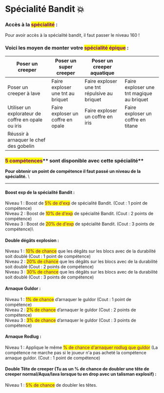 # Spécialité Bandit 💥

### **Accès à la **<mark style="color:purple;">**spécialité**</mark>** :** &#x20;

Pour avoir accès à la spécialité bandit, il faut passer le niveau 160 !

### **Voici les moyen de monter votre **<mark style="color:purple;">**spécialité épique**</mark>** :**

| Poser un creeper                                   | Poser un super creeper            | Poser un creeper aquatique                  |                                           |
| -------------------------------------------------- | --------------------------------- | ------------------------------------------- | ----------------------------------------- |
| Poser un creeper à lave                            | Faire exploser une tnt au briquet | Faire exploser une tnt répulsive au briquet | Faire exploser une tnt magique au briquet |
| Utiliser un explorateur de coffre en opale ou iris | Faire exploser un coffre en opale | Faire exploser un coffre en iris            | Faire exploser un coffre en titane        |
| Réussir à arnaquer le chef des gobelin             |                                   |                                             |                                           |



### <mark style="color:purple;">**5 compétences**</mark>** sont disponible avec cette spécialité**

**Pour obtenir un point de compétence il faut passé un niveau de la spécialité.** \
****

#### Boost exp de la spécialité Bandit :&#x20;

Niveau 1 : Boost de <mark style="color:purple;">5% de d'exp</mark> de spécialité Bandit. (Cout : 1 point de compétence) \
Niveau 2 : Boost de <mark style="color:purple;">10% de d'exp</mark> de spécialité Bandit. (Cout : 2 points de compétence) \
Niveau 3 : Boost de <mark style="color:purple;">20% de d'exp</mark> de spécialité Bandit. (Cout : 3 points de compétence)\


#### Double dégâts explosion :&#x20;

Niveau 1 : <mark style="color:purple;">10% de chance</mark> que les dégâts sur les blocs avec de la durabilité soit doublé (Cout : 1 point de compétence) \
Niveau 2 : <mark style="color:purple;">20% de chance</mark> que les dégâts sur les blocs avec de la durabilité soit doublé (Cout : 2 points de compétence) \
Niveau 3 : <mark style="color:purple;">30% de chance</mark> que les dégâts sur les blocs avec de la durabilité soit doublé (Cout : 3 points de compétence)

#### Arnaque Guldor :&#x20;

Niveau 1 : <mark style="color:purple;">1% de chance</mark> d’arnaquer le guldor (Cout : 1 point de compétence) \
Niveau 2 : <mark style="color:purple;">2% de chance</mark> d’arnaquer le guldor (Cout : 2 points de compétence) \
Niveau 3 : <mark style="color:purple;">3% de chance</mark> d’arnaquer le guldor (Cout : 3 points de compétence)

#### Arnaque Rodlug :&#x20;

Niveau 1 : Applique le même <mark style="color:purple;">% de chance d'arnaquer rodlug que guldor</mark> (La compétence ne marche pas si le joueur n'a pas acheté la compétence arnaque guldor. (Cout : 1 point de compétence)

#### Double Tête de creeper (Tu as un % de chance de doubler une tête de creeper normal/Aqua/lava lorsque tu en drop avec un talisman explosif) :&#x20;

Niveau 1 : <mark style="color:purple;">5% de chance</mark> de doubler les têtes.
